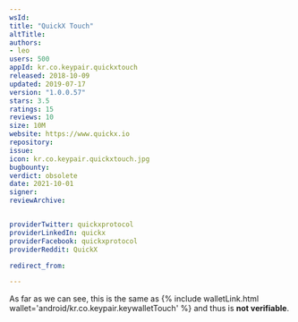 ```yaml
---
wsId: 
title: "QuickX Touch"
altTitle: 
authors:
- leo
users: 500
appId: kr.co.keypair.quickxtouch
released: 2018-10-09
updated: 2019-07-17
version: "1.0.0.57"
stars: 3.5
ratings: 15
reviews: 10
size: 10M
website: https://www.quickx.io
repository: 
issue: 
icon: kr.co.keypair.quickxtouch.jpg
bugbounty: 
verdict: obsolete
date: 2021-10-01
signer: 
reviewArchive:


providerTwitter: quickxprotocol
providerLinkedIn: quickx
providerFacebook: quickxprotocol
providerReddit: QuickX

redirect_from:

---
```



<!-- nosource -->
As far as we can see, this is the same as
{% include walletLink.html wallet='android/kr.co.keypair.keywalletTouch' %} and thus is **not verifiable**.
